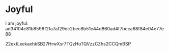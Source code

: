 # Joyful

I am joyful: ad34104c81b8596f2fa7af29dc2bec8b51e44d860ad4f7beca68f84e04e77e88


22extLxekaxhkSB27HrwXsr7TQzHuTQVzzCZhs2CCQmBSP